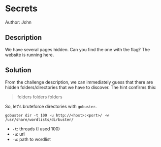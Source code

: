 # Secrets
Author: John

## Description
We have several pages hidden. Can you find the one with the flag?
The website is running here.

## Solution
From the challenge description, we can immediately guess that there are hidden
folders/directories that we have to discover. The hint confirms this:

> folders folders folders

So, let's bruteforce directories with `gobuster`.
```
gobuster dir -t 100 -u http://<host>:<port>/ -w /usr/share/wordlists/dirbuster/
```
- `-t`: threads (I used 100)
- `-u`: url
- `-w`: path to wordlist
